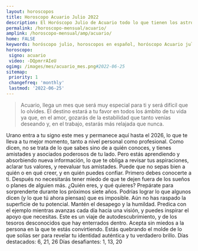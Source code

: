 ```yaml
---
layout: horoscopos
title: Horoscopo Acuario Julio 2022
description: El Horóscopo Julio de Acuario todo lo que tienen los astros preparados para este mes, amor, trabajo, familia. Todo sobre astrologia, tarot, predicciones. Horoscopo gratis en español, predicciones y astrología.
permalink: /horoscopo-mensual/acuario/
amplink: /horoscopo-mensual/amp/acuario/
home: FALSE
keywords: horóscopo julio, horoscopos en español, horóscopo Acuario julio , horóscopo esperanza gracia, horoscop, horóscopos gratis, horoscopo Acuario, Tarot, Astrologia, Zodíaco, Acuario, horoscopo gratis, horoscopo del mes 
horoscopo:
 signo: acuario
 video: -DQpmrrAIeU
ogimg: /images/mes/acuario_mes.png#2022-06-25
sitemap:
 priority: 1
 changefreq: 'monthly'
 lastmod: '2022-06-25'
---
```



 > Acuario, llega un mes que será muy especial para ti y será difícil que lo olvides. El destino estará a tu favor en todos los ámbito de tu vida ya que, en el amor, gozarás de la estabilidad que tanto venías deseando y, en el trabajo, estarás más relajada que nunca.



Urano entra a tu signo este mes y permanece aquí hasta el 2026, lo que te lleva a tu mejor momento, tanto a nivel personal como profesional. Como dicen, no se trata de lo que sabes sino de a quién conoces, y tienes amistades y asociados poderosos de tu lado. Pero estás aprendiendo y absorbiendo nueva información, lo que te obliga a revisar tus aspiraciones, aclarar tus valores, y reevaluar tus amistades. Puede que no sepas bien a quién o en qué creer, y en quién puedes confiar. Primero debes conocerte a ti. Después no necesitarás tener miedo de que te dejen fuera de los sueños o planes de alguien más. 
¿Quién eres, y qué quieres? Prepárate para sorprenderte durante los próximos siete años. Podrías lograr lo que algunos dicen (y lo que tú ahora piensas) que es imposible. Aún no has raspado la superficie de tu potencial. 
Mantén el desapego y la humildad. Predica con el ejemplo mientras avanzas cada día hacia una visión, y puedes inspirar el apoyo que necesitas. Este es un viaje de autodescubrimiento, y de los tesoros desconocidos que hay enterrados dentro. Acepta sin miedos a la persona en la que te estás convirtiendo. Estás quebrando el molde de lo que solías ser para revelar tu identidad auténtica y tu verdadero brillo. 
Días destacados: 6, 21, 26
Días desafiantes: 1, 13, 20